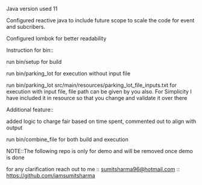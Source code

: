 Java version used 11

Configured reactive java to include future scope to scale the code for event and subcribers.

Configured lombok for better readability


Instruction for bin::

run bin/setup for build

run bin/parking_lot for execution without input file

run bin/parking_lot src/main/resources/parking_lot_file_inputs.txt for execution with input file,
file path can be given by you also.
For Simplicity I have included it in resource so that you change and validate it over there


Additional feature::

added logic to charge fair based on time spent, commented out to align with output

run bin/combine_file for both build and execution


NOTE::The following repo is only for demo and will be removed once demo is done

for any clarification reach out to me :: sumitsharma96@hotmail.com :: https://github.com/iamsumitsharma
